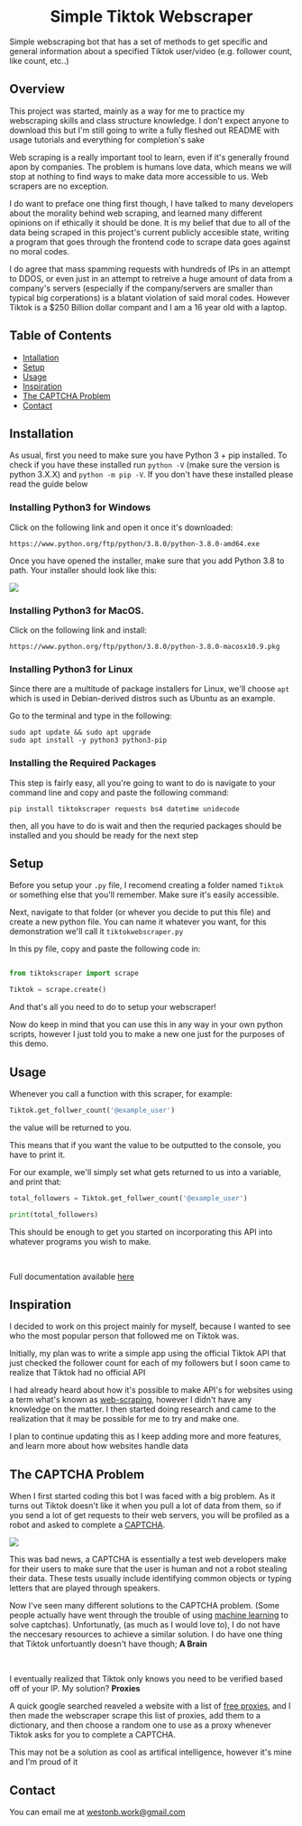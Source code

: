 <h1 align="center"> Simple Tiktok Webscraper </h1>

Simple webscraping bot that has a set of methods to get specific and general information about a specified Tiktok user/video (e.g. follower count, like count, etc..)



## Overview

This project was started, mainly as a way for me to practice my webscraping skills and class structure knowledge. I don't expect anyone to download this but I'm still going to write a fully fleshed out README with usage tutorials and everything for completion's sake

Web scraping is a really important tool to learn, even if it's generally fround apon by companies. The problem is humans love data, which means we will stop at nothing to find ways to make data more accessible to us. Web scrapers are no exception.

I do want to preface one thing first though, I have talked to many developers about the morality behind web scraping, and learned many different opinions on if ethically it should be done. It is my belief that due to all of the data being scraped in this project's current publicly accesible state, writing a program that goes through the frontend code to scrape data goes against no moral codes. 

I do agree that mass spamming requests with hundreds of IPs in an attempt to DDOS, or even just in an attempt to retreive a huge amount of data from a company's servers (especially if the company/servers are smaller than typical big corperations) is a blatant violation of said moral codes. However Tiktok is a $250 Billion dollar compant and I am a 16 year old with a laptop.


## Table of Contents


<ul>
    <li><a href="#Installation">Intallation</a></li>
    <li><a href="#Setup">Setup</a></li>
    <li><a href="#Usage">Usage</a></li>
    <li><a href="#Inspiration">Inspiration</a></li>
    <li><a href="#The-CAPTCHA-Problem">The CAPTCHA Problem</a></li>
    <li><a href="#Contact">Contact</a></li>
</ul>


## Installation


As usual, first you need to make sure you have Python 3 + pip installed. To check if you have these installed run `python -V` (make sure the version is python 3.X.X) and `python -m pip -V`. If you don't have these installed please read the guide below

### Installing Python3 for Windows

Click on the following link and open it once it's downloaded:

`https://www.python.org/ftp/python/3.8.0/python-3.8.0-amd64.exe`

Once you have opened the installer, make sure that you add Python 3.8 to path. Your installer should look like this:

<img align="center" src="https://i.imgur.com/SkviBw6.png">

### Installing Python3 for MacOS.

Click on the following link and install:

`https://www.python.org/ftp/python/3.8.0/python-3.8.0-macosx10.9.pkg`

### Installing Python3 for Linux

Since there are a multitude of package installers for Linux, we'll choose `apt` which is used in Debian-derived distros such as Ubuntu as an example.

Go to the terminal and type in the following:

```shell
sudo apt update && sudo apt upgrade
sudo apt install -y python3 python3-pip
```

### Installing the Required Packages

This step is fairly easy, all you're going to want to do is navigate to your command line and copy and paste the following command:

```shell
pip install tiktokscraper requests bs4 datetime unidecode
```

then, all you have to do is wait and then the requried packages should be installed and you should be ready for the next step


## Setup

Before you setup your ```.py``` file, I recomend creating a folder named ```Tiktok``` or something else that you'll remember. Make sure it's easily accessible.

Next, navigate to that folder (or whever you decide to put this file) and create a new python file. You can name it whatever you want, for this demonstration we'll call it ```tiktokwebscraper.py```

In this py file, copy and paste the following code in:

```python

from tiktokscraper import scrape

Tiktok = scrape.create()

```

And that's all you need to do to setup your webscraper!

Now do keep in mind that you can use this in any way in your own python scripts, however I just told you to make a new one just for the purposes of this demo.



## Usage

Whenever you call a function with this scraper, for example: 
```python
Tiktok.get_follwer_count('@example_user')
```
the value will be returned to you.

This means that if you want the value to be outputted to the console, you have to print it.

For our example, we'll simply set what gets returned to us into a variable, and print that:



```python
total_followers = Tiktok.get_follwer_count('@example_user')

print(total_followers)
```

This should be enough to get you started on incorporating this API into whatever programs you wish to make.

<br>

Full documentation available [here](#)


## Inspiration


I decided to work on this project mainly for myself, because I wanted to see who the most popular person that followed me on Tiktok was.

Initially, my plan was to write a simple app using the official Tiktok API that just checked the follower count for each of my followers but I soon came to realize that Tiktok had no official API

I had already heard about how it's possible to make API's for websites using a term what's known as [web-scraping](https://en.wikipedia.org/wiki/Web_scraping), however I didn't have any knowledge on the matter.
I then started doing research and came to the realization that it may be possible for me to try and make one.

I plan to continue updating this as I keep adding more and more features, and learn more about how websites handle data

## The CAPTCHA Problem


When I first started coding this bot I was faced with a big problem. As it turns out Tiktok doesn't like it when you pull a lot of data from them, so if you send a lot of get requests to their web servers, you will be profiled as a robot and asked to complete a [CAPTCHA](https://en.wikipedia.org/wiki/CAPTCHA).

<img src = "https://user-images.githubusercontent.com/50222899/128652952-6a8d19a6-de15-455b-a626-0f3903b47c7d.png">

This was bad news, a CAPTCHA is essentially a test web developers make for their users to make sure that the user is human and not a robot stealing their data. These tests usually include identifying common objects or typing letters that are played through speakers.

Now I've seen many different solutions to the CAPTCHA problem. (Some people actually have went through the trouble of using [machine learning](https://medium.com/@ageitgey/how-to-break-a-captcha-system-in-15-minutes-with-machine-learning-dbebb035a710) to solve captchas). Unfortunatly, (as much as I would love to), I do not have the neccesary resources to achieve a similar solution. I do have one thing that Tiktok unfortuantly doesn't have though; **A Brain**

<br>

I eventually realized that Tiktok only knows you need to be verified based off of your IP. My solution? **Proxies**

A quick google searched reaveled a website with a list of [free proxies](https://free-proxy-list.net/), and I then made the webscraper scrape this list of proxies, add them to a dictionary, and then choose a random one to use as a proxy whenever Tiktok asks for you to complete a CAPTCHA.

This may not be a solution as cool as artifical intelligence, however it's mine and I'm proud of it 

## Contact
You can email me at westonb.work@gmail.com
